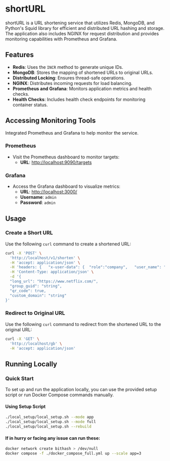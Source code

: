 # shortURL

shortURL is a URL shortening service that utilizes Redis, MongoDB, and Python's Squid library for efficient and distributed URL hashing and storage. The application also includes NGINX for request distribution and provides monitoring capabilities with Prometheus and Grafana.

## Features
- **Redis**: Uses the `INCR` method to generate unique IDs.
- **MongoDB**: Stores the mapping of shortened URLs to original URLs.
- **Distributed Locking**: Ensures thread-safe operations.
- **NGINX**: Distributes incoming requests for load balancing.
- **Prometheus and Grafana**: Monitors application metrics and health checks.
- **Health Checks**: Includes health check endpoints for monitoring container status.

## Accessing Monitoring Tools
Integrated Prometheus and Grafana to help monitor the service.

### Prometheus
- Visit the Prometheus dashboard to monitor targets:
  - **URL**: [http://localhost:9090/targets](http://localhost:9090/targets)

### Grafana
- Access the Grafana dashboard to visualize metrics:
  - **URL**: [http://localhost:3000/](http://localhost:3000/)
  - **Username**: `admin`
  - **Password**: `admin`

## Usage

### Create a Short URL
Use the following `curl` command to create a shortened URL:
```bash
curl -X 'POST' \
  'http://localhost/v1/shorten' \
  -H 'accept: application/json' \
  -H 'headers: {   "x-user-data": {  "role":"company",   "user_name": "hansraj",     "user_id": 1   },   "role": "company" }' \
  -H 'Content-Type: application/json' \
  -d '{
  "long_url": "https://www.netflix.com/",
  "group_guid": "string",
  "qr_code": true,
  "custom_domain": "string"
}'
```

### Redirect to Original URL
Use the following `curl` command to redirect from the shortened URL to the original URL:

```bash
curl -X 'GET' \
  'http://localhost/gb' \
  -H 'accept: application/json'
```

## Running Locally

### Quick Start
To set up and run the application locally, you can use the provided setup script or run Docker Compose commands manually.

#### Using Setup Script
```bash
./local_setup/local_setup.sh --mode app
./local_setup/local_setup.sh --mode full
./local_setup/local_setup.sh --rebuild
```

#### If in hurry or facing any issue can run these:
```bash
docker network create bithash > /dev/null
docker compose -f ./docker_compose_full.yml up --scale app=3
```